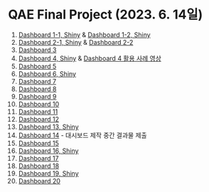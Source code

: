 # QAE Final Project (2023. 6. 14일)

1. [Dashboard 1-1, Shiny](https://myeongkwon.shinyapps.io/final1/) & [Dashboard 1-2, Shiny](http://rpubs.com/qae2023/1054018)
2. [Dashboard 2-1, Shiny](https://hozy09-ryeo0myung0kang.shinyapps.io/QAE2023_chatGPT/) & [Dashboard 2-2](2.html)
3. [Dashboard 3](3.html)
4. [Dashboard 4, Shiny](https://finalproject-qae-dataanalysisbasic.shinyapps.io/finalProject/) & [Dashboard 4 활용 사례 영상](4.mp4)
5. [Dashboard 5](5.html)
6. [Dashboard 6, Shiny](http://34.22.90.198/)
7. [Dashboard 7](7.html)
8. [Dashboard 8](8.html)
9. [Dashboard 9](9.html)
10. [Dashboard 10](10.html)
11. [Dashboard 11](11.html)
12. [Dashboard 12](12.html)
13. [Dashboard 13, Shiny](https://james-s-lee.shinyapps.io/2023SeoulRealEstateDashboard/)
14. [Dashboard 14](14.html) - 대시보드 제작 중간 결과물 제출
15. [Dashboard 15](15.html)
16. [Dashboard 16, Shiny](https://jeongyeonquant.shinyapps.io/shiny1/)
17. [Dashboard 17](17.html)
18. [Dashboard 18](18.html)
19. [Dashboard 19, Shiny](https://herbstbaum.shinyapps.io/project/)
20. [Dashboard 20](20.html)
